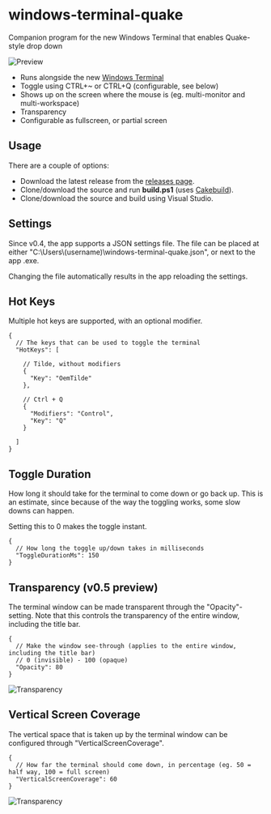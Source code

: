 # windows-terminal-quake
Companion program for the new Windows Terminal that enables Quake-style drop down

![Preview](https://files.flyingpie.nl/windows-terminal-quake/main.gif)

- Runs alongside the new [Windows Terminal](https://github.com/microsoft/terminal)
- Toggle using CTRL+~ or CTRL+Q (configurable, see below)
- Shows up on the screen where the mouse is (eg. multi-monitor and multi-workspace)
- Transparency
- Configurable as fullscreen, or partial screen

## Usage
There are a couple of options:

- Download the latest release from the [releases page](https://github.com/flyingpie/windows-terminal-quake/releases).
- Clone/download the source and run **build.ps1** (uses [Cakebuild](https://cakebuild.net/)).
- Clone/download the source and build using Visual Studio.

## Settings
Since v0.4, the app supports a JSON settings file.
The file can be placed at either "C:\\Users\\(username)\\windows-terminal-quake.json", or next to the app .exe.

Changing the file automatically results in the app reloading the settings.

## Hot Keys
Multiple hot keys are supported, with an optional modifier.

```jsonc
{
  // The keys that can be used to toggle the terminal
  "HotKeys": [

    // Tilde, without modifiers
    {
      "Key": "OemTilde"
    },

    // Ctrl + Q
    {
      "Modifiers": "Control",
      "Key": "Q"
    }

  ]
}
```

## Toggle Duration
How long it should take for the terminal to come down or go back up.
This is an estimate, since because of the way the toggling works, some slow downs can happen.

Setting this to 0 makes the toggle instant.

```jsonc
{
  // How long the toggle up/down takes in milliseconds
  "ToggleDurationMs": 150
}
```

## Transparency (v0.5 preview)
The terminal window can be made transparent through the "Opacity"-setting.
Note that this controls the transparency of the entire window, including the title bar.

```jsonc
{
  // Make the window see-through (applies to the entire window, including the title bar)
  // 0 (invisible) - 100 (opaque)
  "Opacity": 80
}
```

![Transparency](https://files.flyingpie.nl/windows-terminal-quake/transparency.png)

## Vertical Screen Coverage
The vertical space that is taken up by the terminal window can be configured through "VerticalScreenCoverage".

```jsonc
{
  // How far the terminal should come down, in percentage (eg. 50 = half way, 100 = full screen)
  "VerticalScreenCoverage": 60
}
```

![Transparency](https://files.flyingpie.nl/windows-terminal-quake/vertical-coverage.png)
